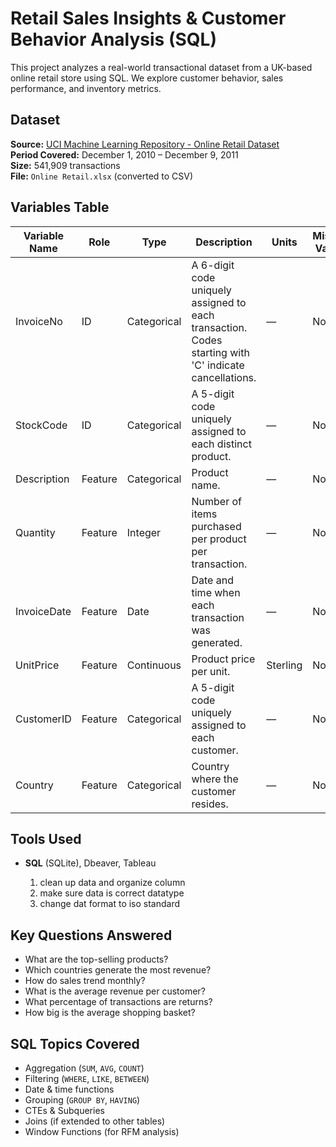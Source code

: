 # Retail Sales Insights & Customer Behavior Analysis (SQL)

This project analyzes a real-world transactional dataset from a UK-based online retail store using SQL. We explore customer behavior, sales performance, and inventory metrics.

## Dataset

**Source:** [UCI Machine Learning Repository - Online Retail Dataset](https://archive.ics.uci.edu/ml/datasets/Online+Retail)  
**Period Covered:** December 1, 2010 – December 9, 2011  
**Size:** 541,909 transactions  
**File:** `Online Retail.xlsx` (converted to CSV)

## Variables Table

| Variable Name | Role      | Type        | Description                                                                 | Units     | Missing Values |
|---------------|-----------|-------------|-----------------------------------------------------------------------------|-----------|----------------|
| InvoiceNo     | ID        | Categorical | A 6-digit code uniquely assigned to each transaction. Codes starting with 'C' indicate cancellations. | —         | No             |
| StockCode     | ID        | Categorical | A 5-digit code uniquely assigned to each distinct product.                  | —         | No             |
| Description   | Feature   | Categorical | Product name.                                                               | —         | No             |
| Quantity      | Feature   | Integer     | Number of items purchased per product per transaction.                      | —         | No             |
| InvoiceDate   | Feature   | Date        | Date and time when each transaction was generated.                          | —         | No             |
| UnitPrice     | Feature   | Continuous  | Product price per unit.                                                     | Sterling  | No             |
| CustomerID    | Feature   | Categorical | A 5-digit code uniquely assigned to each customer.                          | —         | No             |
| Country       | Feature   | Categorical | Country where the customer resides.                                         | —         | No             |

## Tools Used

- **SQL** (SQLite), Dbeaver, Tableau

  1. clean up data and organize column
  2. make sure data is correct datatype
  3. change dat format to iso standard
  
## Key Questions Answered

- What are the top-selling products?
- Which countries generate the most revenue?
- How do sales trend monthly?
- What is the average revenue per customer?
- What percentage of transactions are returns?
- How big is the average shopping basket?

## SQL Topics Covered

- Aggregation (`SUM`, `AVG`, `COUNT`)
- Filtering (`WHERE`, `LIKE`, `BETWEEN`)
- Date & time functions
- Grouping (`GROUP BY`, `HAVING`)
- CTEs & Subqueries
- Joins (if extended to other tables)
- Window Functions (for RFM analysis)
